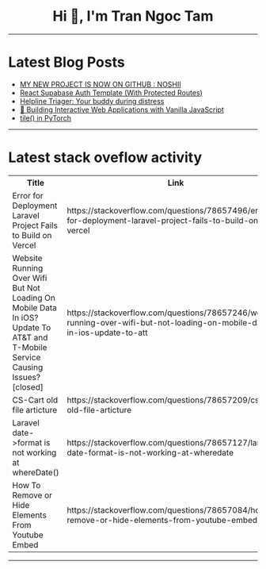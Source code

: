 <h1 align="center">Hi 👋, I'm Tran Ngoc Tam</h1>

---

# Latest Blog Posts 
<!-- BLOG-POST-LIST:START -->
- [MY NEW PROJECT IS NOW ON GITHUB : NOSHII](https://dev.to/1hamzabek/my-new-project-is-now-on-github-noshii-38kk)
- [React Supabase Auth Template &lpar;With Protected Routes&rpar;](https://dev.to/mmvergara/react-supabase-auth-template-with-protected-routes-41ib)
- [Helpline Triager: Your buddy during distress](https://dev.to/thepurpleowl/helpline-triager-your-buddy-during-distress-1d7l)
- [🎉 Building Interactive Web Applications with Vanilla JavaScript](https://dev.to/parthchovatiya/building-interactive-web-applications-with-vanilla-javascript-42m2)
- [tile&lpar;&rpar; in PyTorch](https://dev.to/hyperkai/tile-in-pytorch-3dna)
<!-- BLOG-POST-LIST:END -->

---

# Latest stack oveflow activity
<table>
  <tr><th>Title</th><th>Link</th></tr>
  <!-- STACKOVERFLOW:START --><tr><td>Error for Deployment Laravel Project Fails to Build on Vercel</td><td>https://stackoverflow.com/questions/78657496/error-for-deployment-laravel-project-fails-to-build-on-vercel</td></tr><tr><td>Website Running Over Wifi But Not Loading On Mobile Data In iOS? Update To AT&amp;T and T-Mobile Service Causing Issues? [closed]</td><td>https://stackoverflow.com/questions/78657246/website-running-over-wifi-but-not-loading-on-mobile-data-in-ios-update-to-att</td></tr><tr><td>CS-Cart old file articture</td><td>https://stackoverflow.com/questions/78657209/cs-cart-old-file-articture</td></tr><tr><td>Laravel date-&gt;format is not working at whereDate&lpar;&rpar;</td><td>https://stackoverflow.com/questions/78657127/laravel-date-format-is-not-working-at-wheredate</td></tr><tr><td>How To Remove or Hide Elements From Youtube Embed</td><td>https://stackoverflow.com/questions/78657084/how-to-remove-or-hide-elements-from-youtube-embed</td></tr><!-- STACKOVERFLOW:END -->
</table>

---


